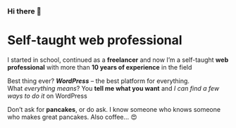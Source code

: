 ### Hi there 👋

#  Self-taught web professional

I started in school, continued as a **freelancer** and now I’m a self-taught **web professional** with more than **10 years of experience** in the field

Best thing ever?  _**WordPress**_ – the best platform for everything.  
What _everything means_? You **tell me what you want** and _I can find a few ways to do it_  on WordPress

Don’t ask for  **pancakes**, or do ask. I know someone who knows someone who makes great pancakes. Also coffee… 😍
